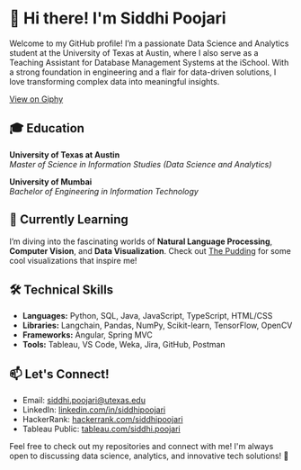 # 👋 Hi there! I'm Siddhi Poojari

Welcome to my GitHub profile! I’m a passionate Data Science and Analytics student at the University of Texas at Austin, where I also serve as a Teaching Assistant for Database Management Systems at the iSchool. With a strong foundation in engineering and a flair for data-driven solutions, I love transforming complex data into meaningful insights.

[View on Giphy](https://giphy.com/gifs/pudgypenguins-lie-dev-data-doesnt-LaVp0AyqR5bGsC5Cbm)

## 🎓 Education

**University of Texas at Austin**  
_Master of Science in Information Studies (Data Science and Analytics)_  

**University of Mumbai**  
_Bachelor of Engineering in Information Technology_  

## 🌱 Currently Learning

I’m diving into the fascinating worlds of **Natural Language Processing**, **Computer Vision**, and **Data Visualization**. Check out [The Pudding](https://pudding.cool/) for some cool visualizations that inspire me!

## 🛠️ Technical Skills

- **Languages:** Python, SQL, Java, JavaScript, TypeScript, HTML/CSS
- **Libraries:** Langchain, Pandas, NumPy, Scikit-learn, TensorFlow, OpenCV
- **Frameworks:** Angular, Spring MVC
- **Tools:** Tableau, VS Code, Weka, Jira, GitHub, Postman

## 📫 Let's Connect!

- Email: [siddhi.poojari@utexas.edu](mailto:siddhi.poojari@utexas.edu)
- LinkedIn: [linkedin.com/in/siddhipoojari](https://linkedin.com/in/siddhipoojari)
- HackerRank: [hackerrank.com/siddhipoojari](https://www.hackerrank.com/dashboard)
- Tableau Public: [tableau.com/siddhi.poojari](https://public.tableau.com/app/profile/siddhi.poojari5375/vizzes)

Feel free to check out my repositories and connect with me! I'm always open to discussing data science, analytics, and innovative tech solutions! 🚀
